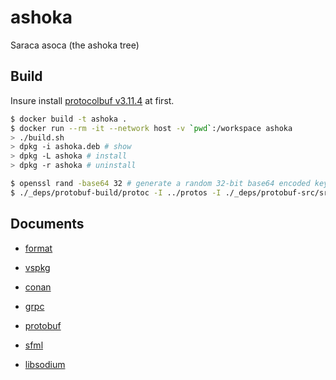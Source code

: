 # ashoka

Saraca asoca (the ashoka tree)

## Build

Insure install [protocolbuf v3.11.4](https://github.com/protocolbuffers/protobuf/blob/master/src/README.md) at first.

```bash
$ docker build -t ashoka .
$ docker run --rm -it --network host -v `pwd`:/workspace ashoka
> ./build.sh
> dpkg -i ashoka.deb # show
> dpkg -L ashoka # install
> dpkg -r ashoka # uninstall
```

```bash
$ openssl rand -base64 32 # generate a random 32-bit base64 encoded key
$ ./_deps/protobuf-build/protoc -I ../protos -I ./_deps/protobuf-src/src --cpp_out=../src ../protos/*.proto
```

## Documents

- [format](https://www.cs.uic.edu/~jbell/CourseNotes/C_Programming/DataTypesSummary.pdf)
- [vspkg](https://github.com/microsoft/vcpkg)
- [conan](https://conan.io/center/)
- [grpc](https://grpc.io/docs/languages/cpp/quickstart/)
- [protobuf](https://developers.google.com/protocol-buffers/docs/reference/overview)

- [sfml](https://www.sfml-dev.org/index.php)
- [libsodium](https://doc.libsodium.org/)
